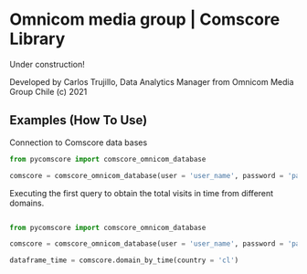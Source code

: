 # Omnicom media group | Comscore Library

Under construction!

Developed by Carlos Trujillo, Data Analytics Manager from Omnicom Media Group Chile (c) 2021

## Examples (How To Use)

Connection to Comscore data bases

```python
from pycomscore import comscore_omnicom_database

comscore = comscore_omnicom_database(user = 'user_name', password = 'password_value')

```

Executing the first query to obtain the total visits in time from different domains.
```python

from pycomscore import comscore_omnicom_database

comscore = comscore_omnicom_database(user = 'user_name', password = 'password_value')

dataframe_time = comscore.domain_by_time(country = 'cl')
```